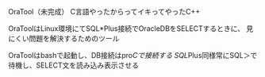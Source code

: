OraTool（未完成）
C言語やったからってイキってやったC++

OraToolはLinux環境にてSQL*Plus接続でOracleDBをSELECTするときに、
見にくい問題を解決するためのツール

OraToolはbashで起動し、DB接続はpro*Cで接続する
SQL*Plus同様常にSQL＞で待機し、SELECT文を読み込み表示させる
